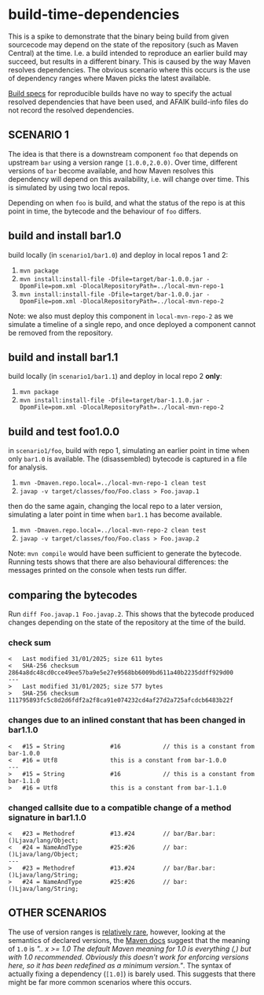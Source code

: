# build-time-dependencies
This is a spike to demonstrate that the binary being build from given sourcecode may depend on the state of the repository (such as Maven Central) at the time. I.e. a build intended to reproduce an earlier build may succeed, but results in a different binary. This is caused by the way Maven resolves dependencies. The obvious scenario where this occurs is the use of dependency ranges where Maven picks the latest available.

[Build specs](https://github.com/jvm-repo-rebuild/reproducible-central/blob/master/doc/BUILDSPEC.md) for reproducible builds have no way to specify the actual resolved dependencies that have been used, and AFAIK build-info files do not record the resolved dependencies.


## SCENARIO 1

The idea is that there is a downstream component `foo` that depends on upstream `bar` using a version range `[1.0.0,2.0.0)`. Over time, different versions of `bar` become available, and how Maven resolves this dependency will depend on this availability, i.e. will change over time. This is simulated by using two local repos. 

Depending on when `foo` is build, and what the status of the repo is at this point in time, the bytecode and the behaviour of `foo` differs. 


## build and install bar1.0 

build locally (in `scenario1/bar1.0`) and deploy in local repos 1 and 2:

1. `mvn package` 
2.  `mvn install:install-file -Dfile=target/bar-1.0.0.jar -DpomFile=pom.xml -DlocalRepositoryPath=../local-mvn-repo-1`
3. `mvn install:install-file -Dfile=target/bar-1.0.0.jar -DpomFile=pom.xml -DlocalRepositoryPath=../local-mvn-repo-2`

Note: we also must deploy this component in `local-mvn-repo-2` as we simulate a timeline of a single repo, and once deployed a component cannot be removed from the repository.

## build and install bar1.1

build locally (in `scenario1/bar1.1`) and deploy in local repo 2 **only**:

1. `mvn package`
2. `mvn install:install-file -Dfile=target/bar-1.1.0.jar -DpomFile=pom.xml -DlocalRepositoryPath=../local-mvn-repo-2`

## build and test foo1.0.0

in `scenario1/foo`, build with repo 1, simulating an earlier point in time when only `bar1.0` is available. The (disassembled) bytecode is captured in a file for analysis.

1. `mvn -Dmaven.repo.local=../local-mvn-repo-1 clean test`
2. `javap -v target/classes/foo/Foo.class > Foo.javap.1`


then do the same again, changing the local repo to a later version, simulating a later point in time when `bar1.1` has become available. 


1. `mvn -Dmaven.repo.local=../local-mvn-repo-2 clean test`
2. `javap -v target/classes/foo/Foo.class > Foo.javap.2`

Note: `mvn compile` would have been sufficient to generate the bytecode. Running tests shows that there are also behavioural differences: the messages printed on the console when tests run differ. 


## comparing the bytecodes

Run `diff Foo.javap.1 Foo.javap.2`. This shows that the bytecode produced changes depending on the state of the repository at the time of the build.

### check sum

```
<   Last modified 31/01/2025; size 611 bytes
<   SHA-256 checksum 2864a8dc48cd0cce49ee57ba9e5e27e9568bb6009bd611a40b2235ddff929d00
---
>   Last modified 31/01/2025; size 577 bytes
>   SHA-256 checksum 111795893fc5c8d2d6fdf2a2f8ca91e074232cd4af27d2a725afcdcb6483b22f
```

### changes due to an inlined constant that has been changed in bar1.1.0
 
```
<   #15 = String             #16            // this is a constant from bar-1.0.0
<   #16 = Utf8               this is a constant from bar-1.0.0
---
>   #15 = String             #16            // this is a constant from bar-1.1.0
>   #16 = Utf8               this is a constant from bar-1.1.0
```

### changed callsite due to a compatible change of a method signature in bar1.1.0

```
<   #23 = Methodref          #13.#24        // bar/Bar.bar:()Ljava/lang/Object;
<   #24 = NameAndType        #25:#26        // bar:()Ljava/lang/Object;
---
>   #23 = Methodref          #13.#24        // bar/Bar.bar:()Ljava/lang/String;
>   #24 = NameAndType        #25:#26        // bar:()Ljava/lang/String;

```


## OTHER SCENARIOS

The use of version ranges is [relatively rare](https://ieeexplore.ieee.org/stamp/stamp.jsp?arnumber=8816809), however, looking at the semantics of declared versions, the [Maven docs](https://maven.apache.org/enforcer/enforcer-rules/versionRanges.html) suggest that the meaning of `1.0` is *".. x >= 1.0  The default Maven meaning for 1.0 is everything (,) but with 1.0 recommended. Obviously this doesn't work for enforcing versions here, so it has been redefined as a minimum version."*. The syntax of actually fixing a dependency (`[1.0]`) is barely used. This suggests that there might be far more common scenarios where this occurs.



















